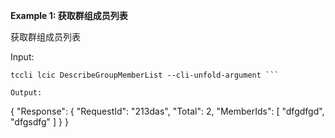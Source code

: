 **Example 1: 获取群组成员列表**

获取群组成员列表

Input: 

```
tccli lcic DescribeGroupMemberList --cli-unfold-argument ```

Output: 
```
{
    "Response": {
        "RequestId": "213das",
        "Total": 2,
        "MemberIds": [
            "dfgdfgd",
            "dfgsdfg"
        ]
    }
}
```

